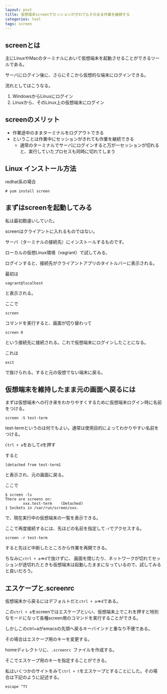 ```yaml
---
layout: post
title: 仮想端末screenでセッションがきれてもそのまま作業を継続する
categories: tool
tags: screen
---
```


## screenとは

主にLinuxやMacのターミナルにおいて仮想端末を起動させることができるツールである。

サーバにログイン後に、さらにそこから仮想的な端末にログインできる。

流れとしてはこうなる。

1. WindowsからLinuxにログイン
1. Linuxから、そのLinux上の仮想端末にログイン

## screenのメリット

- 作業途中のままターミナルをログアウトできる
- ということは作業中にセッションがきれても作業を継続できる
  - 通常のターミナルでサーバにログインすると万が一セッションが切れると、実行していたプロセスも同時に切れてしまう

## Linux インストール方法

redhat系の場合

```
# yum install screen
```


## まずはscreenを起動してみる

私は最初勘違いしていた。

screenはクライアントに入れるものではない。

サーバ（ターミナルの接続先）にインストールするものです。

ローカルの仮想Linux環境（vagrant）で試してみる、

ログインすると、接続先がクライアントアプリのタイトルバーに表示される。

最初は

```
vagrant@localhost
```

と表示される。

ここで

```
screen
```

コマンドを実行すると、画面が切り替わって

```
screen 0
```

という接続先に接続される。これで仮想端末にログインしたことになる。

これは

```
exit
```

で抜けられる。すると元の仮想でない端末に戻る。

## 仮想端末を維持したまま元の画面へ戻るには

まずは仮想端末への行き来をわかりやすくするために仮想端末ログイン時に名前をつける。

```
screen -S test-term
```

test-termというのは何でもよい。通常は使用目的によってわかりやすい名前をつける。

`Ctrl + a`をおして`d`を押す

すると

```
[detached from test-term1
```

と表示され、元の画面に戻る。

ここで

```
$ screen -ls
There are screens on:
        xxx.test-term    (Detached)
1 Sockets in /var/run/screen/xxx.
```

で、現在実行中の仮想端末の一覧を表示できる。

ここで再度接続するには、先ほどの名前を指定して`-r`でアクセスする。

```
screen -r test-term
```

すると先ほど中断したところから作業を再開できる。

ちなみに`ctrl + a`⇒`d`で抜けずに、
画面を閉じたり、ネットワークが切れてセッションが途切れたときも仮想端末は起動したままになっているので、試してみると良いだろう。

## エスケープと.screenrc

仮想端末から戻るにはデフォルトだと`ctrl + a`⇒`d`である。

この`ctrl + a`をscreenではエスケープといい、仮想端末上でこれを押すと特別なモードになって各種screen用のコマンドを実行することができる。

しかしこのctrl+aがemacsの先頭へ戻るキーバインドと重なり不便である。

その場合はエスケープ用のキーを変更する。

homeディレクトリに、`.screenrc `ファイルを作成する。

そこでエスケープ用のキーを指定することができる。

私はいくつかのサイトをみて`ctrl + t`をエスケープとすることにした。その場合は下記のように記述する。

```
escape ^Tt
```




